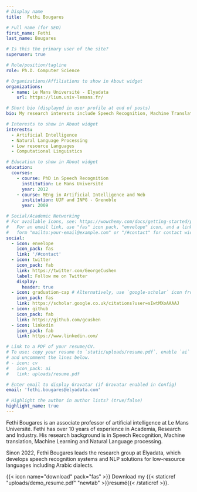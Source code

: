 ```yaml
---
# Display name
title:  Fethi Bougares

# Full name (for SEO)
first_name: Fethi
last_name: Bougares

# Is this the primary user of the site?
superuser: true

# Role/position/tagline
role: Ph.D. Computer Science

# Organizations/Affiliations to show in About widget
organizations:
  - name: Le Mans Université - Elyadata
    url: https://lium.univ-lemans.fr/

# Short bio (displayed in user profile at end of posts)
bio: My research interests include Speech Recognition, Machine Translation and Natural Language processing of low resource languages.

# Interests to show in About widget
interests:
  - Artificial Intelligence
  - Natural Language Processing
  - Low resource Languages
  - Computational Linguistics

# Education to show in About widget
education:
  courses:
    - course: PhD in Speech Recognition
      institution: Le Mans Université 
      year: 2012
    - course: MEng in Artificial Intelligence and Web
      institution: UJF and INPG - Grenoble 
      year: 2009

# Social/Academic Networking
# For available icons, see: https://wowchemy.com/docs/getting-started/page-builder/#icons
#   For an email link, use "fas" icon pack, "envelope" icon, and a link in the
#   form "mailto:your-email@example.com" or "/#contact" for contact widget.
social:
  - icon: envelope
    icon_pack: fas
    link: '/#contact'
  - icon: twitter
    icon_pack: fab
    link: https://twitter.com/GeorgeCushen
    label: Follow me on Twitter
    display:
      header: true
  - icon: graduation-cap # Alternatively, use `google-scholar` icon from `ai` icon pack
    icon_pack: fas
    link: https://scholar.google.co.uk/citations?user=sIwtMXoAAAAJ
  - icon: github
    icon_pack: fab
    link: https://github.com/gcushen
  - icon: linkedin
    icon_pack: fab
    link: https://www.linkedin.com/

# Link to a PDF of your resume/CV.
# To use: copy your resume to `static/uploads/resume.pdf`, enable `ai` icons in `params.yaml`,
# and uncomment the lines below.
# - icon: cv
#   icon_pack: ai
#   link: uploads/resume.pdf

# Enter email to display Gravatar (if Gravatar enabled in Config)
email: 'fethi.bougares@elyadata.com'

# Highlight the author in author lists? (true/false)
highlight_name: true
---
```


Fethi Bougares is an associate professor of artificial intelligence at Le Mans Université. Fethi has over 10 years of experience in Academia, Research and Industry. His research background is in Speech Recognition, Machine translation, Machine Learning and Natural Language processing.

Sinon 2022, Fethi Bougares leads the research group at Elyadata, which develops speech recognition systems and NLP solutions for low-resource languages including Arabic dialects.

{{< icon name="download" pack="fas" >}} Download my {{< staticref "uploads/demo_resume.pdf" "newtab" >}}resumé{{< /staticref >}}.

